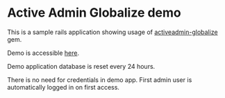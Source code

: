 # Active Admin Globalize demo

This is a sample rails application showing usage of [activeadmin-globalize](https://github.com/fabn/activeadmin-globalize) gem.

Demo is accessible [here](http://globalize.herokuapp.com).

Demo application database is reset every 24 hours.

There is no need for credentials in demo app. First admin user is automatically logged in on first access.
